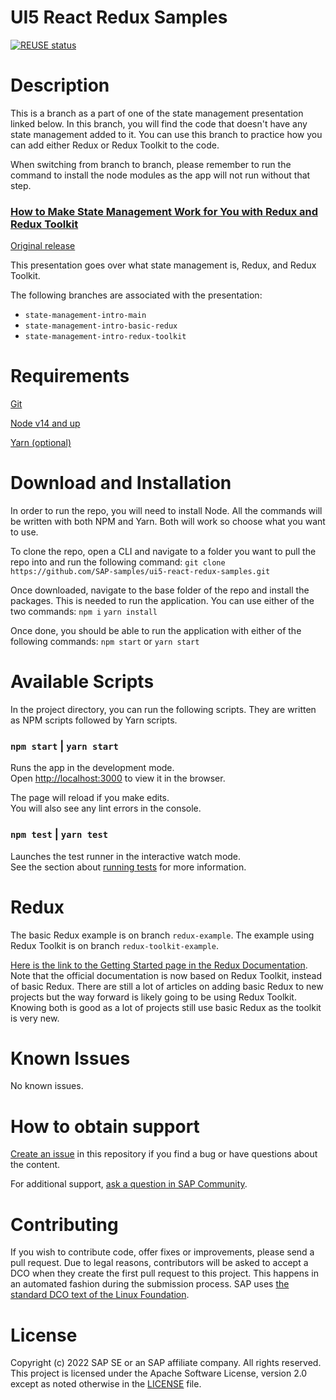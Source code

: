 # UI5 React Redux Samples
[![REUSE status](https://api.reuse.software/badge/github.com/SAP-samples/ui5-react-redux-samples)](https://api.reuse.software/info/github.com/SAP-samples/ui5-react-redux-samples)

# Description
This is a branch as a part of one of the state management presentation linked below. In this branch, you will find the code that doesn't have any state management added to it. You can use this branch to practice how you can add either Redux or Redux Toolkit to the code.

When switching from branch to branch, please remember to run the command to install the node modules as the app will not run without that step.

### [How to Make State Management Work for You with Redux and Redux Toolkit](https://youtu.be/OspWBMQZqTw)

[Original release](https://www.youtube.com/watch?v=Eo5kYkiTvrQ)

This presentation goes over what state management is, Redux, and Redux Toolkit.

The following branches are associated with the presentation:
- `state-management-intro-main`
- `state-management-intro-basic-redux`
- `state-management-intro-redux-toolkit`

# Requirements
[Git](https://git-scm.com/)

[Node v14 and up](https://nodejs.org/en/)

[Yarn (optional)](https://yarnpkg.com/)

# Download and Installation

In order to run the repo, you will need to install Node. All the commands will be written with both NPM and Yarn. Both will work so choose what you want to use.

To clone the repo, open a CLI and navigate to a folder you want to pull the repo into and run the following command:
`git clone https://github.com/SAP-samples/ui5-react-redux-samples.git`

Once downloaded, navigate to the base folder of the repo and install the packages. This is needed to run the application.
You can use either of the two commands:
`npm i`
`yarn install`

Once done, you should be able to run the application with either of the following commands:
`npm start`
or
`yarn start`

# Available Scripts

In the project directory, you can run the following scripts. They are written as NPM scripts followed by Yarn scripts.

### `npm start` | `yarn start`

Runs the app in the development mode.<br />
Open [http://localhost:3000](http://localhost:3000) to view it in the browser.

The page will reload if you make edits.<br />
You will also see any lint errors in the console.

### `npm test` | `yarn test`

Launches the test runner in the interactive watch mode.<br />
See the section about [running tests](https://facebook.github.io/create-react-app/docs/running-tests) for more information.

# Redux
The basic Redux example is on branch `redux-example`.
The example using Redux Toolkit is on branch `redux-toolkit-example`.

[Here is the link to the Getting Started page in the Redux Documentation](https://redux.js.org/introduction/getting-started). Note that the official documentation is now based on Redux Toolkit, instead of basic Redux. There are still a lot of articles on adding basic Redux to new projects but the way forward is likely going to be using Redux Toolkit. Knowing both is good as a lot of projects still use basic Redux as the toolkit is very new.

# Known Issues
No known issues.

# How to obtain support
[Create an issue](https://github.com/SAP-samples/<repository-name>/issues) in this repository if you find a bug or have questions about the content.

For additional support, [ask a question in SAP Community](https://answers.sap.com/questions/ask.html).

# Contributing
If you wish to contribute code, offer fixes or improvements, please send a pull request. Due to legal reasons, contributors will be asked to accept a DCO when they create the first pull request to this project. This happens in an automated fashion during the submission process. SAP uses [the standard DCO text of the Linux Foundation](https://developercertificate.org/).

# License
Copyright (c) 2022 SAP SE or an SAP affiliate company. All rights reserved. This project is licensed under the Apache Software License, version 2.0 except as noted otherwise in the [LICENSE](LICENSE) file.
